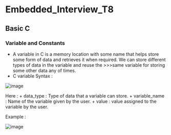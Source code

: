 # Embedded_Interview_T8
## Basic C
### Variable and Constants
- A variable in C is a memory location with some name that helps store some form of data and retrieves it when required. We can store different types of data in the variable and reuse the >>>same variable for storing some other data any of times.
- C variable Syntax :
 
 ![image](https://github.com/ManhPhung/Embedded_Interview_T8/assets/141265486/0b753701-24b9-4ae3-bfab-c350b2c7c29f)
  
Here :
    + data_type : Type of data that a variable can store.
    + variable_name : Name of the variable given by the user.
    + value : value assigned to the variable by the user.

Example :

![image](https://github.com/ManhPhung/Embedded_Interview_T8/assets/141265486/46458048-918c-43f9-8018-a2a722cc151c)

